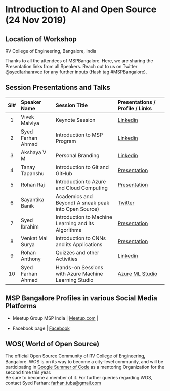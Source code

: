 # Introduction to AI and Open Source (24 Nov 2019)

## Location of Workshop
RV College of Engineering, Bangalore, India

Thanks to all the attendees of MSPBangalore.  Here, we are sharing the Presentation links from all Speakers. Reach out to us on Twitter [@syedfarhanrvce](https://twitter.com/syedfarhanrvce) for any further inputs (Hash tag #MSPBangalore).


## Session Presentations and Talks

| Sl# | Speaker Name | Session Title | Presentations / Profile / Links |
|:---:|:-----------|:---------|:------------|
| 1 | Vivek Malviya | Keynote Session | [Linkedin](https://www.linkedin.com/in/vivek-malviya-0b0b046a/)   |
| 2 | Syed Farhan Ahmad | Introduction to MSP Program | [Linkedin](https://www.linkedin.com/in/syedfarhanahmad/)  |
| 3 | Akshaya V M  | Personal Branding | [Linkedin](https://www.linkedin.com/in/akshayavm/)  |
| 4 | Tanay Tapanshu | Introduction to Git and GitHub | [Presentation](https://stdntpartners-my.sharepoint.com/:p:/g/personal/farhan_studentpartner_com/EYQ3kLK5XttKug1Fd0YKtsoBmn_pF9hFjJ-y_gyes1eHcw?e=jOmIai)  |
| 5 | Rohan Raj | Introduction to Azure and Cloud Computing | [Presentation](https://stdntpartners-my.sharepoint.com/:p:/g/personal/farhan_studentpartner_com/EZiQ1JwkPexNua3ndYLIyjEB62ogQuptONCYrYiFzC-yZw?e=KZBoZa)  |
| 6 | Sayantika Banik | Academics and Beyond( A sneak peak into Open Source) | [Twitter](https://twitter.com/sayabanik)  |
| 7 | Syed Ibrahim | Introduction to Machine Learning and its Algorithms | [Presentation](https://stdntpartners-my.sharepoint.com/:p:/g/personal/farhan_studentpartner_com/EQ6Do3vlsRhGmDKYG6KDvWIBHMTobFjqZ7jaEvv1rHIyMg?e=8wy1Hq)  |
| 8 | Venkat Mai Surya | Introduction to CNNs and its Applications | [Presentation](https://stdntpartners-my.sharepoint.com/:p:/g/personal/farhan_studentpartner_com/EefP97zlfZhIv8xl6DuWdv0BjqFvhHu5OfTvAqr8LaTKhQ?e=kkoCcB)  |
| 9 | Rohan Anthony | Quizzes and other Activities | [Linkedin](https://www.linkedin.com/in/rohan-antony-582300173/)  |
| 10 | Syed Farhan Ahmad | Hands-on Sessions with Azure Machine Learning Studio | [Azure ML Studio](https://studio.azureml.net/)  |


## MSP Bangalore Profiles in various Social Media Platforms

* Meetup Group MSP India | [Meetup.com](https://www.meetup.com/Microsoft-Student-Partners-India/events/) | 

* Facebook page | [Facebook](https://www.facebook.com/Microsoft-Student-Partner-Bangalore-103413524463276/)

## WOS( World of Open Source)
The official Open Source Community of RV College of Engineering, Bangalore. WOS is on its way to become a city-level community, and will be participating in [Google Summer of Code](https://summerofcode.withgoogle.com) as a mentoring Organization for the second time this year.  
Be sure to become a member of it. For further queries regarding WOS, contact Syed Farhan: farhan.tuba@gmail.com


